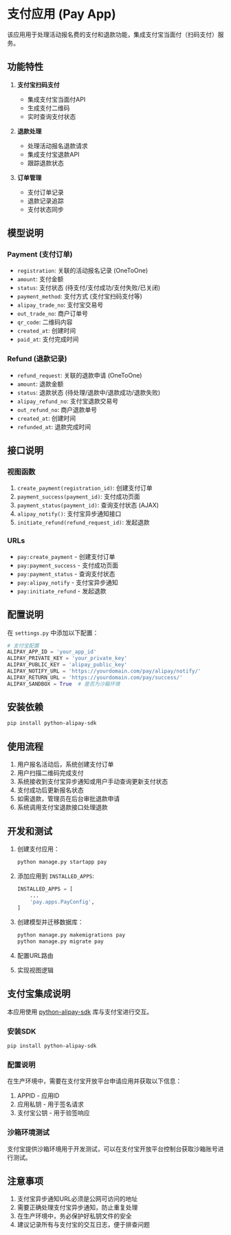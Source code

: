 # 支付应用 (Pay App)

该应用用于处理活动报名费的支付和退款功能，集成支付宝当面付（扫码支付）服务。

## 功能特性

1. **支付宝扫码支付**
   - 集成支付宝当面付API
   - 生成支付二维码
   - 实时查询支付状态

2. **退款处理**
   - 处理活动报名退款请求
   - 集成支付宝退款API
   - 跟踪退款状态

3. **订单管理**
   - 支付订单记录
   - 退款记录追踪
   - 支付状态同步

## 模型说明

### Payment (支付订单)
- `registration`: 关联的活动报名记录 (OneToOne)
- `amount`: 支付金额
- `status`: 支付状态 (待支付/支付成功/支付失败/已关闭)
- `payment_method`: 支付方式 (支付宝扫码支付等)
- `alipay_trade_no`: 支付宝交易号
- `out_trade_no`: 商户订单号
- `qr_code`: 二维码内容
- `created_at`: 创建时间
- `paid_at`: 支付完成时间

### Refund (退款记录)
- `refund_request`: 关联的退款申请 (OneToOne)
- `amount`: 退款金额
- `status`: 退款状态 (待处理/退款中/退款成功/退款失败)
- `alipay_refund_no`: 支付宝退款交易号
- `out_refund_no`: 商户退款单号
- `created_at`: 创建时间
- `refunded_at`: 退款完成时间

## 接口说明

### 视图函数

1. `create_payment(registration_id)`: 创建支付订单
2. `payment_success(payment_id)`: 支付成功页面
3. `payment_status(payment_id)`: 查询支付状态 (AJAX)
4. `alipay_notify()`: 支付宝异步通知接口
5. `initiate_refund(refund_request_id)`: 发起退款

### URLs

- `pay:create_payment` - 创建支付订单
- `pay:payment_success` - 支付成功页面
- `pay:payment_status` - 查询支付状态
- `pay:alipay_notify` - 支付宝异步通知
- `pay:initiate_refund` - 发起退款

## 配置说明

在 `settings.py` 中添加以下配置：

```python
# 支付宝配置
ALIPAY_APP_ID = 'your_app_id'
ALIPAY_PRIVATE_KEY = 'your_private_key'
ALIPAY_PUBLIC_KEY = 'alipay_public_key'
ALIPAY_NOTIFY_URL = 'https://yourdomain.com/pay/alipay/notify/'
ALIPAY_RETURN_URL = 'https://yourdomain.com/pay/success/'
ALIPAY_SANDBOX = True  # 是否为沙箱环境
```

## 安装依赖

```bash
pip install python-alipay-sdk
```

## 使用流程

1. 用户报名活动后，系统创建支付订单
2. 用户扫描二维码完成支付
3. 系统接收到支付宝异步通知或用户手动查询更新支付状态
4. 支付成功后更新报名状态
5. 如需退款，管理员在后台审批退款申请
6. 系统调用支付宝退款接口处理退款

## 开发和测试

1. 创建支付应用：
   ```bash
   python manage.py startapp pay
   ```

2. 添加应用到 `INSTALLED_APPS`:
   ```python
   INSTALLED_APPS = [
       ...
       'pay.apps.PayConfig',
   ]
   ```

3. 创建模型并迁移数据库：
   ```bash
   python manage.py makemigrations pay
   python manage.py migrate pay
   ```

4. 配置URL路由

5. 实现视图逻辑

## 支付宝集成说明

本应用使用 [python-alipay-sdk](https://github.com/fzlee/alipay) 库与支付宝进行交互。

### 安装SDK
```bash
pip install python-alipay-sdk
```

### 配置说明

在生产环境中，需要在支付宝开放平台申请应用并获取以下信息：
1. APPID - 应用ID
2. 应用私钥 - 用于签名请求
3. 支付宝公钥 - 用于验签响应

### 沙箱环境测试

支付宝提供沙箱环境用于开发测试，可以在支付宝开放平台控制台获取沙箱账号进行测试。

## 注意事项

1. 支付宝异步通知URL必须是公网可访问的地址
2. 需要正确处理支付宝异步通知，防止重复处理
3. 在生产环境中，务必保护好私钥文件的安全
4. 建议记录所有与支付宝的交互日志，便于排查问题